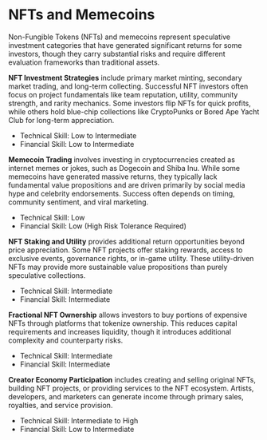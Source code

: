 # NFTs and Memecoins

Non-Fungible Tokens (NFTs) and memecoins represent speculative investment categories that have generated significant returns for some investors, though they carry substantial risks and require different evaluation frameworks than traditional assets.

**NFT Investment Strategies** include primary market minting, secondary market trading, and long-term collecting. Successful NFT investors often focus on project fundamentals like team reputation, utility, community strength, and rarity mechanics. Some investors flip NFTs for quick profits, while others hold blue-chip collections like CryptoPunks or Bored Ape Yacht Club for long-term appreciation.
- Technical Skill: Low to Intermediate
- Financial Skill: Low to Intermediate

**Memecoin Trading** involves investing in cryptocurrencies created as internet memes or jokes, such as Dogecoin and Shiba Inu. While some memecoins have generated massive returns, they typically lack fundamental value propositions and are driven primarily by social media hype and celebrity endorsements. Success often depends on timing, community sentiment, and viral marketing.
- Technical Skill: Low
- Financial Skill: Low (High Risk Tolerance Required)

**NFT Staking and Utility** provides additional return opportunities beyond price appreciation. Some NFT projects offer staking rewards, access to exclusive events, governance rights, or in-game utility. These utility-driven NFTs may provide more sustainable value propositions than purely speculative collections.
- Technical Skill: Intermediate
- Financial Skill: Intermediate

**Fractional NFT Ownership** allows investors to buy portions of expensive NFTs through platforms that tokenize ownership. This reduces capital requirements and increases liquidity, though it introduces additional complexity and counterparty risks.
- Technical Skill: Intermediate
- Financial Skill: Intermediate

**Creator Economy Participation** includes creating and selling original NFTs, building NFT projects, or providing services to the NFT ecosystem. Artists, developers, and marketers can generate income through primary sales, royalties, and service provision.
- Technical Skill: Intermediate to High
- Financial Skill: Low to Intermediate

